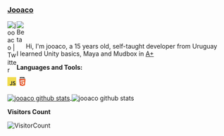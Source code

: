 ### [Jooaco](https://jooaco.github.io)

<a href="https://twitter.com/jo04co">
  <img align="left" alt="jooaco | Twitter" width="21px" src="https://raw.githubusercontent.com/anuraghazra/anuraghazra/master/assets/twitter.svg" />
</a>
<a href="https://discord.gg/F5G7B8xDHT">
  <img align="left" alt="Beta" width="21px" src="https://raw.githubusercontent.com/anuraghazra/anuraghazra/master/assets/discord-round.svg" />
</a>

<br />
<br />

Hi, I'm jooaco, a 15 years old, self-taught developer from Uruguay
<br>
I learned Unity basics, Maya and Mudbox in <a href="https://a.edu.uy"> A+ </a>

**Languages and Tools:**  

<code><img height="20" src="https://raw.githubusercontent.com/github/explore/80688e429a7d4ef2fca1e82350fe8e3517d3494d/topics/javascript/javascript.png"></code>
<code><img height="20" src="https://raw.githubusercontent.com/github/explore/80688e429a7d4ef2fca1e82350fe8e3517d3494d/topics/html/html.png"></code>
 

<a href="https://github.com/jooaco/github-readme-stats">
  <img align="center" src="https://github-readme-stats.vercel.app/api?username=jooaco&show_icons=true&include_all_commits=true&theme=material-palenight" alt="jooaco github stats" />
</a>
  <img align="center" src="https://github-readme-stats.vercel.app/api/top-langs/?username=jooaco&layout=compact&theme=dark&count_private=true" alt="jooaco github stats" />
</a>

**Visitors Count**

![VisitorCount](https://profile-counter.glitch.me/{jooaco}/count.svg)

